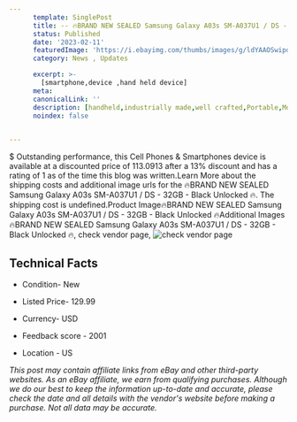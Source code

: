 ```yaml
---
      template: SinglePost
      title: -- 🔥BRAND NEW SEALED Samsung Galaxy A03s SM-A037U1 / DS - 32GB - Black Unlocked 🔥
      status: Published
      date: '2023-02-11'
      featuredImage: 'https://i.ebayimg.com/thumbs/images/g/ldYAAOSwipdjWfrG/s-l225.jpg'
      category: News , Updates

      excerpt: >-
        [smartphone,device ,hand held device]
      meta:
      canonicalLink: ''
      description: [handheld,industrially made,well crafted,Portable,Mobile,Compact,Convenient,Lightweight,Maneuverable,Man-portable,Miniature,Carriable,Hand-held,Light,Holdable,Transportable,Mobile device,Pocket-sized,On-the-go,Wireless,Cordless,Compact size,Convenient size, smartphone,device ,hand held device]
      noindex: false

        
---
```

$
    Outstanding performance, this Cell Phones & Smartphones device is available at a discounted price of 113.0913 after a 13% discount and has a rating of 1 as of the time this blog was written.Learn More about the shipping costs and additional image urls for the 🔥BRAND NEW SEALED Samsung Galaxy A03s SM-A037U1 / DS - 32GB - Black Unlocked 🔥. The shipping cost is undefined.Product Image🔥BRAND NEW SEALED Samsung Galaxy A03s SM-A037U1 / DS - 32GB - Black Unlocked 🔥Additional Images🔥BRAND NEW SEALED Samsung Galaxy A03s SM-A037U1 / DS - 32GB - Black Unlocked 🔥, check vendor page, ![check vendor page](https://origin-galleryplus.ebayimg.com/ws/web/275559431237_2_0_1/225x225.jpg,https://origin-galleryplus.ebayimg.com/ws/web/275559431237_3_0_1/225x225.jpg,https://origin-galleryplus.ebayimg.com/ws/web/275559431237_4_0_1/225x225.jpg,https://origin-galleryplus.ebayimg.com/ws/web/275559431237_5_0_1/225x225.jpg,https://origin-galleryplus.ebayimg.com/ws/web/275559431237_6_0_1/225x225.jpg,https://origin-galleryplus.ebayimg.com/ws/web/275559431237_7_0_1/225x225.jpg,https://origin-galleryplus.ebayimg.com/ws/web/275559431237_8_0_1/225x225.jpg,https://origin-galleryplus.ebayimg.com/ws/web/275559431237_9_0_1/225x225.jpg,https://origin-galleryplus.ebayimg.com/ws/web/275559431237_10_0_1/225x225.jpg)
    
    

 ## Technical Facts 



     
      

 - Condition- New 


      

 - Listed Price- 129.99 


      

 - Currency- USD 


      

 - Feedback score - 2001 


      

 - Location - US 


      
      

 *_This post may contain affiliate links from eBay and other third-party websites. As an eBay affiliate, we earn from qualifying purchases. Although we do our best to keep the information up-to-date and accurate, please check the date and all details with the vendor's website before making a purchase. Not all data may be accurate._*



    
    
    
    
    